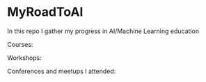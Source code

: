 # MyRoadToAI
In this repo I gather my progress in AI/Machine Learning education

Courses:


Workshops:

Conferences and meetups I attended:
